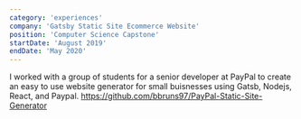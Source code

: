 ```yaml
---
category: 'experiences'
company: 'Gatsby Static Site Ecommerce Website'
position: 'Computer Science Capstone'
startDate: 'August 2019'
endDate: 'May 2020'
---
```


I worked with a group of students for a senior developer at PayPal to create an easy to use website generator for small buisnesses using Gatsb, Nodejs, React, and Paypal. https://github.com/bbruns97/PayPal-Static-Site-Generator